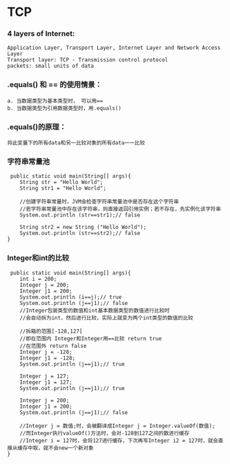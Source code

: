# TCP

### 4 layers of Internet:
    Application Layer, Transport Layer, Internet Layer and Network Access Layer
    Transport layer: TCP - Transmission control protocol
    packets: small units of data 
      
### .equals() 和 == 的使用情景：
    a. 当数据类型为基本类型时， 可以用==
    b. 当数据类型为引用数据类型时，用.equals()
    
### .equals()的原理：
    将此变量下的所有data和另一比较对象的所有data一一比较
    
### 字符串常量池
     public static void main(String[] args){
        String str = "Hello World";
        String str1 = "Hello World";
        
        //创建字符串常量时，JVM会检查字符串常量池中是否存在这个字符串
        //若字符串常量池中存在该字符串，则直接返回引用实例；若不存在，先实例化该字符串
        System.out.println (str==str1);// false

        String str2 = new String ("Hello World");
        System.out.println (str==str2);// false
    }

### Integer和int的比较
     public static void main(String[] args){
        int i = 200;
        Integer j = 200;
        Integer j1 = 200;
        System.out.println (i==j);// true
        System.out.println (j==j1);// false
        //Integer包装类型的数值和int基本数据类型的数值进行比较时
        //会自动拆为int，然后进行比较，实际上就变为两个int类型的数值的比较
        
        //拆箱的范围[-128,127]
        //即在范围内 Integer和Integer用==比较 return true
        //在范围外 return false
        Integer j = -128;
        Integer j1 = -128;
        System.out.println (j==j1);// true
        
        Integer j = 127;
        Integer j1 = 127;
        System.out.println (j==j1);// true
        
        Integer j = 200;
        Integer j1 = 200;
        System.out.println (j==j1);// false
        
        //Integer j = 数值;时，会被翻译成Integer j = Integer.valueOf(数值);
        //而Integer执行valueOf()方法时，会对-128到127之间的数进行缓存
        //Integer i = 127时，会将127进行缓存，下次再写Integer i2 = 127时，就会直接从缓存中取，就不会new一个新对象
    }


